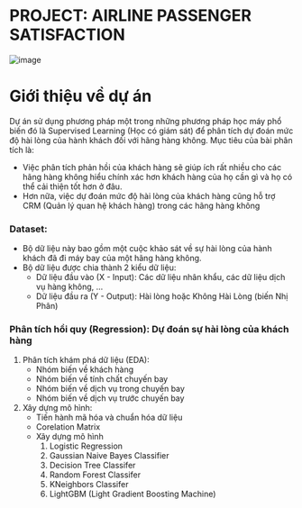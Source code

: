 # **PROJECT: AIRLINE PASSENGER SATISFACTION**

![image](https://media.cnn.com/api/v1/images/stellar/prod/240124120208-08-unruly-passengers.jpg?c=16x9)

# Giới thiệu về dự án 
 Dự án sử dụng phương pháp một trong những phương pháp học máy phổ biến đó là Supervised Learning (Học có giám sát) để phân tích dự đoán mức độ hài lòng của hành khách đối với hãng hàng không. 
 Mục tiêu của bài phân tích là: 
- Việc phân tích phản hồi của khách hàng sẽ giúp ích rất nhiều cho các hãng hàng không hiểu chính xác hơn khách hàng của họ cần gì và họ có thể cải thiện tốt hơn ở đâu.
- Hơn nữa, việc dự đoán mức độ hài lòng của khách hàng cũng hỗ trợ CRM (Quản lý quan hệ khách hàng) trong các hãng hàng không


### Dataset: 
- Bộ dữ liệu này bao gồm một cuộc khảo sát về sự hài lòng của hành khách đã đi máy bay của một hãng hàng không. 
- Bộ dữ liệu được chia thành 2 kiểu dữ liệu:
    - Dữ liệu đầu vào (X - Input): Các dữ liệu nhân khẩu, các dữ liệu dịch vụ hàng không, ...
    - Dữ liệu đầu ra (Y - Output): Hài lòng hoặc Không Hài Lòng (biến Nhị Phân)

### Phân tích hồi quy (Regression): Dự đoán sự hài lòng của khách hàng
1. Phân tích khám phá dữ liệu (EDA):
    - Nhóm biến về khách hàng
    - Nhóm biến về tính chất chuyến bay
    - Nhóm biến về dịch vụ trong chuyến bay
    - Nhóm biến về dịch vụ trước chuyến bay
2. Xây dựng mô hình: 
    - Tiến hành mã hóa và chuẩn hóa dữ liệu
    - Corelation Matrix
    - Xây dựng mô hình
        1. Logistic Regression
        2. Gaussian Naive Bayes Classifier
        3. Decision Tree Classifer
        4. Random Forest Classifer
        5. KNeighbors Classifer
        6. LightGBM (Light Gradient Boosting Machine) 

